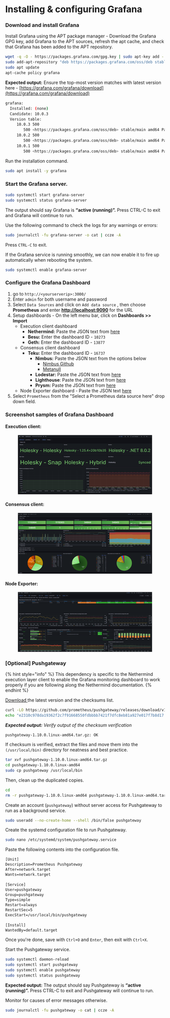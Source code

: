 # Installing & configuring Grafana

### Download and install Grafana

Install Grafana using the APT package manager - Download the Grafana GPG key, add Grafana to the APT sources, refresh the apt cache, and check that Grafana has been added to the APT repository.

```bash
wget -q -O - https://packages.grafana.com/gpg.key | sudo apt-key add -
sudo add-apt-repository "deb https://packages.grafana.com/oss/deb stable main"
sudo apt update
apt-cache policy grafana
```

**Expected output:** Ensure the top-most version matches with latest version here - [https://grafana.com/grafana/download](https://grafana.com/grafana/download)

```bash
grafana:
  Installed: (none)
  Candidate: 10.0.3
  Version table:
     10.0.3 500
        500 <https://packages.grafana.com/oss/deb> stable/main amd64 Packages
     10.0.2 500
        500 <https://packages.grafana.com/oss/deb> stable/main amd64 Packages
     10.0.1 500
        500 <https://packages.grafana.com/oss/deb> stable/main amd64 Packages
```

Run the installation command.

```bash
sudo apt install -y grafana
```

### Start the Grafana server.

```bash
sudo systemctl start grafana-server
sudo systemctl status grafana-server
```

The output should say Grafana is **“active (running)”.** Press CTRL-C to exit and Grafana will continue to run.

Use the following command to check the logs for any warnings or errors:

```bash
sudo journalctl -fu grafana-server -o cat | ccze -A
```

Press `CTRL-C` to exit.

If the Grafana service is running smoothly, we can now enable it to fire up automatically when rebooting the system.

```bash
sudo systemctl enable grafana-server
```

### Configure the Grafana Dashboard

1. go to `http://<yourserverip>:3000/`
2. Enter `admin` for both username and password
3. Select `Data Sources` and click on `Add data source` , then choose **Prometheus** and enter [**http://localhost:9090**](http://localhost:9090) for the URL
4. Setup dashboards - On the left menu bar, click on **Dashboards >> Import**
   * Execution client dashboard&#x20;
     * **Nethermind:** Paste the JSON text from [here](https://github.com/samuelclk/ETH\_full\_home\_staking\_guide/blob/main/monitoring-maintenance-and-updates/set-up-monitoring-suite/Nethermind-grafana-JSON)
     * **Besu:** Enter the dashboard ID - `10273`
     * **Geth:** Enter the dashboard ID - `13877`
   * Consensus client dashboard&#x20;
     * **Teku:** Enter the dashboard ID - `16737`
       * **Nimbus:** Paste the JSON text from the options below
         * [Nimbus Github](https://raw.githubusercontent.com/status-im/nimbus-eth2/stable/grafana/beacon\_nodes\_Grafana\_dashboard.json)
         * [Metanull](https://github.com/metanull-operator/eth2-grafana/blob/master/nimbus/eth2-grafana-nimbus-dashboard.json)
       * **Lodestar:** Paste the JSON text from [here](https://raw.githubusercontent.com/ChainSafe/lodestar/stable/dashboards/lodestar\_summary.json)
       * **Lighthouse**: Paste the JSON text from [here](https://raw.githubusercontent.com/sigp/lighthouse-metrics/master/dashboards/Summary.json)
       * **Prysm:** Paste the JSON text from [here](https://raw.githubusercontent.com/GuillaumeMiralles/prysm-grafana-dashboard/master/less\_10\_validators.json)
   * Node Exporter dashboard - Paste the JSON text [here](https://github.com/samuelclk/ETH\_full\_home\_staking\_guide/blob/main/monitoring-maintenance-and-updates/set-up-monitoring-suite/Node-exporter-grafana-json)
5. Select `Prometheus` from the "Select a Prometheus data source here" drop down field.

### Screenshot samples of Grafana Dashboard

#### Execution client:

<figure><img src="../../.gitbook/assets/image (156).png" alt=""><figcaption></figcaption></figure>

#### Consensus client:

<figure><img src="../../.gitbook/assets/image (157).png" alt=""><figcaption></figcaption></figure>

#### Node Exporter:

<figure><img src="../../.gitbook/assets/image (158).png" alt=""><figcaption></figcaption></figure>

### \[Optional] Pushgateway

{% hint style="info" %}
This dependency is specific to the Nethermind execution layer client to enable the Grafana monitoring dashboard to work properly if you are following along the Nethermind documentation.
{% endhint %}

[Download ](https://prometheus.io/download/#pushgateway)the latest version and the checksums list.

```sh
curl -LO https://github.com/prometheus/pushgateway/releases/download/v1.10.0/pushgateway-1.10.0.linux-amd64.tar.gz
echo "e2310c978da19362f2c7f91668550fdbbbb7421f7dfc8eb81a927e017f7b8d17  pushgateway-1.10.0.linux-amd64.tar.gz" | sha256sum --check
```

_**Expected output:** Verify output of the checksum verification_

```
pushgateway-1.10.0.linux-amd64.tar.gz: OK
```

If checksum is verified, extract the files and move them into the `(/usr/local/bin)` directory for neatness and best practice.&#x20;

```sh
tar xvf pushgateway-1.10.0.linux-amd64.tar.gz
cd pushgateway-1.10.0.linux-amd64
sudo cp pushgateway /usr/local/bin
```

Then, clean up the duplicated copies.

```sh
cd
rm -r pushgateway-1.10.0.linux-amd64 pushgateway-1.10.0.linux-amd64.tar.gz
```

Create an account (`pushgateway`) without server access for Pushgateway to run as a background service.

```sh
sudo useradd --no-create-home --shell /bin/false pushgateway
```

Create the systemd configuration file to run Pushgateway.

```sh
sudo nano /etc/systemd/system/pushgateway.service
```

Paste the following contents into the configuration file.

```
[Unit]
Description=Prometheus Pushgateway
After=network.target
Wants=network.target

[Service]
User=pushgateway
Group=pushgateway
Type=simple
Restart=always
RestartSec=5
ExecStart=/usr/local/bin/pushgateway

[Install]
WantedBy=default.target
```

Once you're done, save with `Ctrl+O` and `Enter`, then exit with `Ctrl+X`.

Start the Pushgateway service.

```sh
sudo systemctl daemon-reload
sudo systemctl start pushgateway
sudo systemctl enable pushgateway
sudo systemctl status pushgateway
```

**Expected output:** The output should say Pushgateway is **“active (running)”.** Press CTRL-C to exit and Pushgateway will continue to run.

Monitor for causes of error messages otherwise.&#x20;

```sh
sudo journalctl -fu pushgateway -o cat | ccze -A
```

